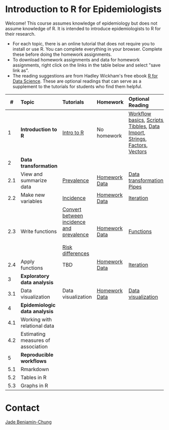 # Introduction to R for Epidemiologists

Welcome! This course assumes knowledge of epidemiology but does not assume knowledge of R. It is intended to introduce epidemiologists to R for their research. 

- For each topic, there is an online tutorial that does not require you to install or use R. You can complete everything in your browser. Complete these before doing the homework assignments. 
- To download homework assignments and data for homework assignments, right click on the links in the table below and select "save link as".
- The reading suggestions are from Hadley Wickham's free ebook [R for Data Science](http://r4ds.had.co.nz/index.html). These are optional readings that can serve as a supplement to the tutorials for students who find them helpful. 

|# | Topic | Tutorials  | Homework  | Optional Reading
|--- | :--- | :---       | :---       | :---   
|1 | <b>Introduction to R</b> |[Intro to R](https://jadebc.shinyapps.io/intro-to-R/)  | No homework | [Workflow basics](http://r4ds.had.co.nz/workflow-basics.html), [Scripts](http://r4ds.had.co.nz/workflow-scripts.html), [Tibbles](http://r4ds.had.co.nz/tibbles.html), [Data Import](http://r4ds.had.co.nz/data-import.html), [Strings](http://r4ds.had.co.nz/strings.html), [Factors](http://r4ds.had.co.nz/factors.html), [Vectors](http://r4ds.had.co.nz/vectors.html)
|2 | <b>Data transformation</b> |        |      | 
|2.1 | View and summarize data |[Prevalence](https://jadebc.shinyapps.io/prevalence/) |<a href="https://github.com/jadebc-berkeley/PH250B/blob/master/homework/hw_prev.R" download>Homework</a> <br /> <a href="https://github.com/jadebc-berkeley/PH250B/blob/master/homework/hw_prev.RData" download>Data</a>| [Data transformation](http://r4ds.had.co.nz/transform.html), [Pipes](http://r4ds.had.co.nz/pipes.html)
|2.2 | Make new variables |[Incidence](https://jadebc.shinyapps.io/Incidence/) | <a href="https://github.com/jadebc-berkeley/PH250B/blob/master/homework/hw_inc.R" download>Homework</a> <br /> <a href="https://github.com/jadebc-berkeley/PH250B/blob/master/homework/hw_inc.RData" download>Data</a>| [Iteration](http://r4ds.had.co.nz/iteration.html)
|2.3 | Write functions|[Convert between incidence and prevalence](https://jadebc.shinyapps.io/convert-inc-prev/) <br /> <br />[Risk differences](https://jadebc.shinyapps.io/Risk_difference/)  |<a href="https://github.com/jadebc-berkeley/PH250B/blob/master/homework/hw_mod.R" download>Homework</a> <br /> <a href="https://github.com/jadebc-berkeley/PH250B/blob/master/homework/hw_mod.RData" download>Data</a>|  [Functions](http://r4ds.had.co.nz/functions.html)
|2.4 | Apply functions|TBD  |<a href="https://github.com/jadebc-berkeley/PH250B/blob/master/homework/hw_mod.R" download>Homework</a> <br /> <a href="https://github.com/jadebc-berkeley/PH250B/blob/master/homework/hw_mod.RData" download>Data</a>|  [Iteration](http://r4ds.had.co.nz/iteration.html)
|3 | <b>Exploratory data analysis</b> |||
|3.1 | Data visualization | Data visualization|<a href="https://github.com/jadebc-berkeley/PH250B/blob/master/homework/hw_datavis.R" download>Homework</a> <br /> <a href="https://osf.io/sn38y/">Data</a>| [Data visualization](http://r4ds.had.co.nz/data-visualisation.html)
|4 | <b>Epidemiologic data analysis</b> |||
|4.1 | Working with relational data |||
|4.2 | Estimating measures of association |||
|5 | <b>Reproducible workflows</b> |||
|5.1| Rmarkdown |||
|5.2 | Tables in R |||
|5.3 | Graphs in R |||



# Contact
[Jade Benjamin-Chung](mailto:jadebc@berkeley.edu)  

<!-- ![alt text](http://bbd.berkeley.edu/uploads/5/4/3/7/54378593/published/benjamin-chung-jade_1.jpeg?1507227294 "Jade") -->
